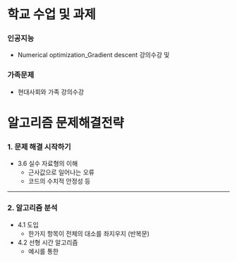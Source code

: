 학교 수업 및 과제
==============
### 인공지능
* Numerical optimization_Gradient descent 강의수강 및 
### 가족문제
* 현대사회와 가족 강의수강



알고리즘 문제해결전략
==============
### 1. 문제 해결 시작하기
* 3.6 실수 자료형의 이해
  * 근사값으로 일어나는 오류
  * 코드의 수치적 안정성 등
----------------
### 2. 알고리즘 분석
* 4.1 도입
  * 한가지 항목이 전체의 대소를 좌지우지 (반복문)
* 4.2 선형 시간 알고리즘
  * 예시를 통한 
